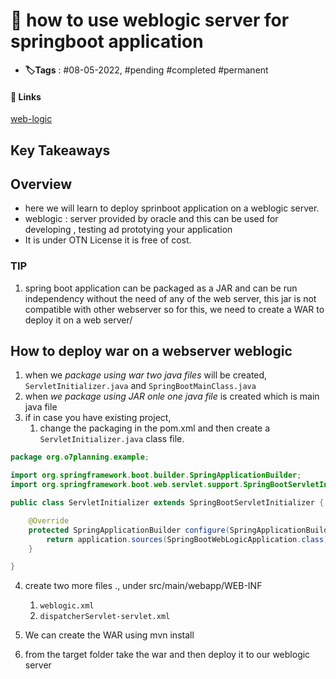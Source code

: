 # 📑 how to use weblogic server for  springboot application

- **🏷️Tags** : #08-05-2022,  #pending #completed #permanent

#### 🔗 Links
[web-logic](https://o7planning.org/11901/deploy-spring-boot-application-on-oracle-weblogic-server)


## Key Takeaways

## Overview
- here we will learn to deploy sprinboot application on a weblogic server. 
- weblogic : server provided by oracle and this can be used for developing , testing ad prototying your application
- It is under OTN License it is free of cost.


### TIP
1. spring boot application can be packaged as a JAR and can be run independency without the need of any of the web server, this jar is not compatible with other webserver so for this, we need to create a WAR to deploy it on a web server/


## How to deploy war on a webserver weblogic
1. when we *package using war two java files* will be created, `ServletInitializer.java` and `SpringBootMainClass.java`
2. when *we package using JAR onle one java file* is created which is main java file
3. if in case you have existing project, 
	1. change the packaging in the pom.xml and then create a `ServletInitializer.java` class file.
```java
package org.o7planning.example;

import org.springframework.boot.builder.SpringApplicationBuilder;
import org.springframework.boot.web.servlet.support.SpringBootServletInitializer;

public class ServletInitializer extends SpringBootServletInitializer {

    @Override
    protected SpringApplicationBuilder configure(SpringApplicationBuilder application) {
        return application.sources(SpringBootWebLogicApplication.class);
    }

}

```
4. create two more files ., under src/main/webapp/WEB-INF
	1. `weblogic.xml `
	2. `dispatcherServlet-servlet.xml`

5. We can create the WAR using mvn install
6. from the target folder take the war and then deploy it to our weblogic server